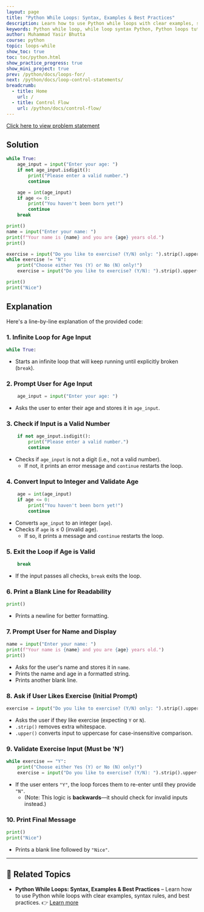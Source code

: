 ```yaml
---
layout: page
title: "Python While Loops: Syntax, Examples & Best Practices"
description: Learn how to use Python while loops with clear examples, syntax rules, and best practices.
keywords: Python while loop, while loop syntax Python, Python loops tutorial, while loop examples, break and continue Python, Python loop control, while else Python, Python programming loops
author: Muhammad Yasir Bhutta
course: python
topic: loops-while
show_toc: true
toc: toc/python.html
show_practice_progress: true
show_mini_project: true
prev: /python/docs/loops-for/
next: /python/docs/loop-control-statements/
breadcrumb:
  - title: Home
    url: /
  - title: Control Flow
    url: /python/docs/control-flow/
---
```


[Click here to view problem statement](https://yasirbhutta.github.io/python/docs/loops-while/practice-and-progress/exercises-loops-while.html)

## Solution

```python
while True:
    age_input = input("Enter your age: ")
    if not age_input.isdigit():
        print("Please enter a valid number.")
        continue

    age = int(age_input)
    if age <= 0:
        print("You haven't been born yet!")
        continue
    break

print()
name = input("Enter your name: ")
print(f"Your name is {name} and you are {age} years old.")
print()

exercise = input("Do you like to exercise? (Y/N) only: ").strip().upper()
while exercise != "N":
    print("Choose either Yes (Y) or No (N) only!")
    exercise = input("Do you like to exercise? (Y/N): ").strip().upper()

print()
print("Nice")
```
## Explanation

Here's a line-by-line explanation of the provided code:

### **1. Infinite Loop for Age Input**
```python
while True:
```
- Starts an infinite loop that will keep running until explicitly broken (`break`).

### **2. Prompt User for Age Input**
```python
    age_input = input("Enter your age: ")
```
- Asks the user to enter their age and stores it in `age_input`.

### **3. Check if Input is a Valid Number**
```python
    if not age_input.isdigit():
        print("Please enter a valid number.")
        continue
```
- Checks if `age_input` is not a digit (i.e., not a valid number).
  - If not, it prints an error message and `continue` restarts the loop.

### **4. Convert Input to Integer and Validate Age**
```python
    age = int(age_input)
    if age <= 0:
        print("You haven't been born yet!")
        continue
```
- Converts `age_input` to an integer (`age`).
- Checks if `age` is ≤ 0 (invalid age).
  - If so, it prints a message and `continue` restarts the loop.

### **5. Exit the Loop if Age is Valid**
```python
    break
```
- If the input passes all checks, `break` exits the loop.

### **6. Print a Blank Line for Readability**
```python
print()
```
- Prints a newline for better formatting.

### **7. Prompt User for Name and Display**
```python
name = input("Enter your name: ")
print(f"Your name is {name} and you are {age} years old.")
print()
```
- Asks for the user's name and stores it in `name`.
- Prints the name and age in a formatted string.
- Prints another blank line.

### **8. Ask if User Likes Exercise (Initial Prompt)**
```python
exercise = input("Do you like to exercise? (Y/N) only: ").strip().upper()
```
- Asks the user if they like exercise (expecting `Y` or `N`).
- `.strip()` removes extra whitespace.
- `.upper()` converts input to uppercase for case-insensitive comparison.

### **9. Validate Exercise Input (Must be 'N')**
```python
while exercise == "Y":
    print("Choose either Yes (Y) or No (N) only!")
    exercise = input("Do you like to exercise? (Y/N): ").strip().upper()
```
- If the user enters `"Y"`, the loop forces them to re-enter until they provide `"N"`.
  - (Note: This logic is **backwards**—it should check for invalid inputs instead.)

### **10. Print Final Message**
```python
print()
print("Nice")
```
- Prints a blank line followed by `"Nice"`.

---

## 📘 **Related Topics**

* **Python While Loops: Syntax, Examples & Best Practices** – Learn how to use Python while loops with clear examples, syntax rules, and best practices.
  👉 [Learn more](https://yasirbhutta.github.io/python/docs/loops-while/)
